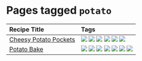 # Pages tagged `potato`

|Recipe Title|Tags
|:---|:---|
|[Cheesy Potato Pockets](../recipes/cheesypotatopockets.md)|[![](https://img.shields.io/badge/tag-aussie-25d3f)](tags/aussie.md) [![](https://img.shields.io/badge/tag-baked-c5d714)](tags/baked.md) [![](https://img.shields.io/badge/tag-cheesey-603dc8)](tags/cheesey.md) [![](https://img.shields.io/badge/tag-potato-2ebd3b)](tags/potato.md) [![](https://img.shields.io/badge/tag-sides-12b63)](tags/sides.md) [![](https://img.shields.io/badge/tag-vegetarian-473080)](tags/vegetarian.md)|
|[Potato Bake](../recipes/potatobake.md)|[![](https://img.shields.io/badge/tag-baked-c5d714)](tags/baked.md) [![](https://img.shields.io/badge/tag-cheesey-603dc8)](tags/cheesey.md) [![](https://img.shields.io/badge/tag-dairy-4b9e32)](tags/dairy.md) [![](https://img.shields.io/badge/tag-potato-2ebd3b)](tags/potato.md) [![](https://img.shields.io/badge/tag-savoury-8f457a)](tags/savoury.md) [![](https://img.shields.io/badge/tag-sides-12b63)](tags/sides.md) [![](https://img.shields.io/badge/tag-vegetarian-473080)](tags/vegetarian.md)|